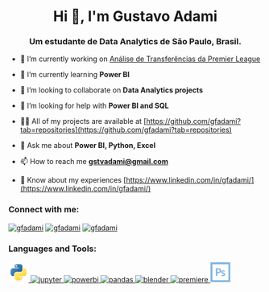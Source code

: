 <h1 align="center">Hi 👋, I'm Gustavo Adami</h1>
<h3 align="center">Um estudante de Data Analytics de São Paulo, Brasil.</h3>

- 🔭 I’m currently working on [Análise de Transferências da Premier League](https://github.com/gfadami/Analise-Transferencias-Premier-League)

- 🌱 I’m currently learning **Power BI**

- 👯 I’m looking to collaborate on **Data Analytics projects**

- 🤝 I’m looking for help with **Power BI and SQL**

- 👨‍💻 All of my projects are available at [https://github.com/gfadami?tab=repositories](https://github.com/gfadami?tab=repositories)

- 💬 Ask me about **Power BI, Python, Excel**

- 📫 How to reach me **gstvadami@gmail.com**

- 📄 Know about my experiences [https://www.linkedin.com/in/gfadami/](https://www.linkedin.com/in/gfadami/)

<h3 align="left">Connect with me:</h3>
<p align="left">
<a href="https://linkedin.com/in/gfadami" target="blank"><img align="center" src="https://raw.githubusercontent.com/rahuldkjain/github-profile-readme-generator/master/src/images/icons/Social/linked-in-alt.svg" alt="gfadami" height="30" width="40" /></a>
<a href="https://kaggle.com/gfadami" target="blank"><img align="center" src="https://raw.githubusercontent.com/rahuldkjain/github-profile-readme-generator/master/src/images/icons/Social/kaggle.svg" alt="gfadami" height="30" width="40" /></a>
<a href="https://instagram.com/gfadami" target="blank"><img align="center" src="https://raw.githubusercontent.com/rahuldkjain/github-profile-readme-generator/master/src/images/icons/Social/instagram.svg" alt="gfadami" height="30" width="40" /></a>
</p>

<h3 align="left">Languages and Tools:</h3>
<p align="left">  <a href="https://www.python.org" target="_blank" rel="noreferrer"> <img src="https://raw.githubusercontent.com/devicons/devicon/master/icons/python/python-original.svg" alt="python" width="40" height="40"
<a href="https://jupyter.org/" target="_blank" rel="noreferrer"> <img src="https://cf.appdrag.com/dashboard-openvm-clo-b2d42c/uploads/Jupyter-Notebook-EF5w-udy4.png" alt="jupyter" width="40" height="40"/>
<a href="https://powerbi.microsoft.com/pt-br/" target="_blank" rel="noreferrer"> <img src="https://mobilemouse.com.au/wp-content/uploads/2021/08/Power_BI_256.png" alt="powerbi" width="40" height="40"/> 
<a href="https://pandas.pydata.org/" target="_blank" rel="noreferrer"> <img src="https://pandas.pydata.org/static/img/favicon_white.ico" alt="pandas" width="40" height="40"/> 
<a href="https://www.blender.org/" target="_blank" rel="noreferrer"> <img src="https://download.blender.org/branding/community/blender_community_badge_white.svg" alt="blender" width="40" height="40"/> </a> 
<a href="https://www.adobe.com/br/products/premiere.html" target="_blank" rel="noreferrer"> <img src="https://logospng.org/download/adobe-premiere-pro/logo-premiere-pro-256.png" alt="premiere" width="40" height="40"/> </a>
<a href="https://www.photoshop.com/en" target="_blank" rel="noreferrer"> <img src="https://raw.githubusercontent.com/devicons/devicon/master/icons/photoshop/photoshop-line.svg" alt="photoshop" width="40" height="40"/> </a>
  
  </a> </p>

<!---
- 👋 Hi, I’m @gfadami
- 👀 I’m interested in Data Analytics
- 🌱 I’m currently learning Python 3
- 💞️ I’m looking to collaborate on Python projects
- 📫 How to reach me: gstvadami@gmail.com or www.linkedin.com/in/gfadami


gfadami/gfadami is a ✨ special ✨ repository because its `README.md` (this file) appears on your GitHub profile.
You can click the Preview link to take a look at your changes.
--->
